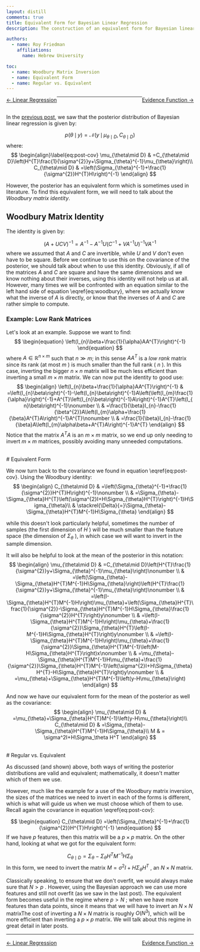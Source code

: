 ```yaml
---
layout: distill
comments: true
title: Equivalent Form for Bayesian Linear Regression
description: The construction of an equivalent form for Bayesian linear regression, which is helpful when there are more features than data points.

authors:
  - name: Roy Friedman
    affiliations:
      name: Hebrew University

toc:
  - name: Woodbury Matrix Inversion
  - name: Equivalent Form
  - name: Regular vs. Equivalent
---
```

<span style='float:left'><a href="https://friedmanroy.github.io/BML/5_linear_regression/">← Linear Regression</a></span><span style='float:right'><a href="https://friedmanroy.github.io/BML/7_evidence/">Evidence Function →</a></span>

---
<br>

In the [previous post](https://friedmanroy.github.io/BML/5_linear_regression/), we saw that the posterior distribution of Bayesian linear regression is given by:

$$
\begin{equation}
p\left(\theta\,\mid \,y\right)=\mathcal{N}\left(y\,\mid \,\mu_{\theta\mid D},C_{\theta\mid D}\right)
\end{equation}
$$
where:
$$
\begin{align}\label{eq:post-cov}
\mu_{\theta\mid D} & =C_{\theta\mid D}\left(H^{T}\frac{1}{\sigma^{2}}y+\Sigma_{\theta}^{-1}\mu_{\theta}\right)\\
C_{\theta\mid D} & =\left(\Sigma_{\theta}^{-1}+\frac{1}{\sigma^{2}}H^{T}H\right)^{-1}
\end{align}
$$

However, the posterior has an equivalent form which is sometimes used in literature. To find this equivalent form, we will need to talk about the _Woodbury matrix identity_.


## Woodbury Matrix Identity

The identity is given by:

$$
\begin{equation}
\left(A+UCV\right)^{-1}=A^{-1}-A^{-1}U\left(C^{-1}+VA^{-1}U\right)^{-1}VA^{-1}\label{eq:woodbury}
\end{equation}
$$
where we assumed that $A$ and $C$ are invertible, while $U$ and $V$ don't even have to be square. Before we continue to use this on the covariance of the posterior, we should talk about when to use this identity. Obviously, if all of the matrices $A$ and $C$ are square and have the same dimensions and we know nothing about their inverses, using this identity will not help us at all. However, many times we will be confronted with an equation similar to the left hand side of equation \eqref{eq:woodbury}, where we actually know what the inverse of $A$ is directly, or know that the inverses of $A$ and $C$ are rather simple to compute.

### Example: Low Rank Matrices

Let's look at an example. Suppose we want to find:
$$
\begin{equation}
\left(I_{n}\beta+\frac{1}{\alpha}AA^{T}\right)^{-1}
\end{equation}
$$
where $A\in\mathbb{R}^{n\times m}$ such that $n\gg m$; in this sense $AA^{T}$ is a _low rank_ matrix since its rank (at most $m$ ) is much smaller than the full rank ( $n$ ). In this case, inverting the bigger $n\times n$ matrix will be much less efficient than inverting a small $m\times m$ matrix. We can now put the identity to good use:
$$
\begin{align}
\left(I_{n}\beta+\frac{1}{\alpha}AA^{T}\right)^{-1} & =\left(I_{n}\beta\right)^{-1}-\left(I_{n}\beta\right)^{-1}A\left(\left(I_{m}\frac{1}{\alpha}\right)^{-1}+A^{T}\left(I_{n}\beta\right)^{-1}A\right)^{-1}A^{T}\left(I_{n}\beta\right)^{-1}\nonumber \\
 & =\frac{1}{\beta}I_{n}-\frac{1}{\beta^{2}}A\left(I_{m}\alpha+\frac{1}{\beta}A^{T}A\right)^{-1}A^{T}\nonumber \\
 & =\frac{1}{\beta}I_{n}-\frac{1}{\beta}A\left(I_{m}\alpha\beta+A^{T}A\right)^{-1}A^{T}
\end{align}
$$
Notice that the matrix $A^{T}A$ is an $m\times m$ matrix, so we end up only needing to invert $m\times m$ matrices, possibly avoiding many unneeded computations. 


<br>
# Equivalent Form

We now turn back to the covariance we found in equation \eqref{eq:post-cov}. Using the Woodbury identity:
$$
\begin{align}
C_{\theta\mid D} & =\left(\Sigma_{\theta}^{-1}+\frac{1}{\sigma^{2}}H^{T}H\right)^{-1}\nonumber \\
 & =\Sigma_{\theta}-\Sigma_{\theta}H^{T}\left(\sigma^{2}I+H\Sigma_{\theta}H^{T}\right)^{-1}H\Sigma_{\theta}\\
 & \stackrel{\Delta}{=}\Sigma_{\theta}-\Sigma_{\theta}H^{T}M^{-1}H\Sigma_{\theta}
\end{align}
$$

while this doesn't look particularly helpful, sometimes the number of samples (the first dimension of $H$ ) will be much smaller than the feature space (the dimension of $\Sigma_{\theta}$ ), in which case we will want to invert in the sample dimension. 

It will also be helpful to look at the mean of the posterior in this notation:
$$
\begin{align}
\mu_{\theta\mid D} & =C_{\theta\mid D}\left(H^{T}\frac{1}{\sigma^{2}}y+\Sigma_{\theta}^{-1}\mu_{\theta}\right)\nonumber \\
 & =\left(\Sigma_{\theta}-\Sigma_{\theta}H^{T}M^{-1}H\Sigma_{\theta}\right)\left(H^{T}\frac{1}{\sigma^{2}}y+\Sigma_{\theta}^{-1}\mu_{\theta}\right)\nonumber \\
 & =\left(I-\Sigma_{\theta}H^{T}M^{-1}H\right)\mu_{\theta}+\left(\Sigma_{\theta}H^{T}\frac{1}{\sigma^{2}}-\Sigma_{\theta}H^{T}M^{-1}H\Sigma_{\theta}\frac{1}{\sigma^{2}}H^{T}\right)y\nonumber \\
 & =\left(I-\Sigma_{\theta}H^{T}M^{-1}H\right)\mu_{\theta}+\frac{1}{\sigma^{2}}\Sigma_{\theta}H^{T}\left(I-M^{-1}H\Sigma_{\theta}H^{T}\right)y\nonumber \\
 & =\left(I-\Sigma_{\theta}H^{T}M^{-1}H\right)\mu_{\theta}+\frac{1}{\sigma^{2}}\Sigma_{\theta}H^{T}M^{-1}\left(M-H\Sigma_{\theta}H^{T}\right)x\nonumber \\
 & =\mu_{\theta}-\Sigma_{\theta}H^{T}M^{-1}H\mu_{\theta}+\frac{1}{\sigma^{2}}\Sigma_{\theta}H^{T}M^{-1}\left(\sigma^{2}I+H\Sigma_{\theta}H^{T}-H\Sigma_{\theta}H^{T}\right)y\nonumber \\
 & =\mu_{\theta}+\Sigma_{\theta}H^{T}M^{-1}\left(y-H\mu_{\theta}\right)
\end{align}
$$

And now we have our equivalent form for the mean of the posterior as well as the covariance:
$$
\begin{align}
\mu_{\theta\mid D} & =\mu_{\theta}+\Sigma_{\theta}H^{T}M^{-1}\left(y-H\mu_{\theta}\right)\\
C_{\theta\mid D} & =\Sigma_{\theta}-\Sigma_{\theta}H^{T}M^{-1}H\Sigma_{\theta}\\
M & = \sigma^2I+H\Sigma_\theta H^T
\end{align}
$$


<br>
# Regular vs. Equivalent

As discussed (and shown) above, both ways of writing the posterior distributions are valid and equivalent; mathematically, it doesn't matter which of them we use.

However, much like the example for a use of the Woodbury matrix inversion, the sizes of the matrices we need to invert in each of the forms is different, which is what will guide us when we must choose which of them to use. Recall again the covariance in equation  \eqref{eq:post-cov}:

$$
\begin{equation}
C_{\theta\mid D} =\left(\Sigma_{\theta}^{-1}+\frac{1}{\sigma^{2}}H^{T}H\right)^{-1}
\end{equation}
$$
If we have $p$ features, then this matrix will be a $p\times p$ matrix. On the other hand, looking at what we got for the equivalent form:

$$
\begin{equation}
C_{\theta\mid D} =\Sigma_{\theta}-\Sigma_{\theta}H^{T}M^{-1}H\Sigma_{\theta}
\end{equation}
$$
In this form, we need to invert the matrix $M = \sigma^2I+H\Sigma_\theta H^T$ , an $N\times N$ matrix. 

Classically speaking, to ensure that we don't overfit, we would always make sure that $N > p$ . However, using the Bayesian approach we can use more features and still not overfit (as we saw in the last post). The equivalent form becomes useful in the regime where $p > N$ ; when we have more features than data points, since it means that we will have to invert an $N\times N$ matrix<d-footnote>The cost of inverting a $N \times N$ matrix is roughly $O(N^3)$</d-footnote>, which will be more efficient than inverting a $p\times p$ matrix. We will talk about this regime in great detail in later posts.
<br>

---
<span style='float:left'><a href="https://friedmanroy.github.io/BML/5_linear_regression/">← Linear Regression</a></span><span style='float:right'><a href="https://friedmanroy.github.io/BML/7_evidence/">Evidence Function →</a></span>